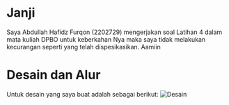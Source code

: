 # Janji
Saya Abdullah Hafidz Furqon (2202729) mengerjakan soal Latihan 4 dalam mata kuliah DPBO untuk keberkahan Nya maka saya tidak melakukan kecurangan seperti yang telah dispesikasikan. Aamiin

# Desain dan Alur
Untuk desain yang saya buat adalah sebagai berikut:
![Desain](https://github.com/hafidzf25/LP4DPBO2024C2/assets/117885795/4a4f3237-8ffd-4211-ab04-f3f8f934a8ad)

